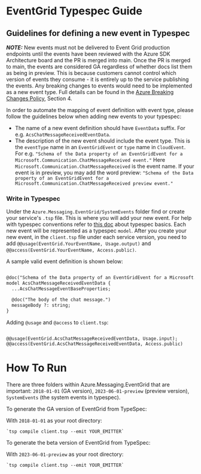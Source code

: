 # EventGrid Typespec Guide

## Guidelines for defining a new event in Typespec

 **_NOTE:_** New events must not be delivered to Event Grid production endpoints until the events have been reviewed with the Azure SDK Architecture board and the PR is merged into main. Once the PR is merged to main, the events are considered GA regardless of whether docs list them as being in preview. This is because customers cannot control which version of events they consume - it is entirely up to the service publishing the events. Any breaking changes to events would need to be implemented as a new event type. Full details can be found in the [Azure Breaking Changes Policy](http://aka.ms/AzBreakingChangesPolicy/), Section 4.

In order to automate the mapping of event definition with event type, please follow the guidelines below when adding new events to your typespec:
- The name of a new event definition should have `EventData` suffix. For e.g. `AcsChatMessageReceivedEventData`.
- The description of the new event should include the event type. This is the `eventType` name in an `EventGridEvent` or `type` name in `CloudEvent`. For e.g. `"Schema of the Data property of an EventGridEvent for a Microsoft.Communication.ChatMessageReceived event."` Here `Microsoft.Communication.ChatMessageReceived` is the event name. If your event is in preview, you may add the word preview: `"Schema of the Data property of an EventGridEvent for a Microsoft.Communication.ChatMessageReceived preview event."`

### Write in Typespec

Under the `Azure.Messaging.EventGrid/SystemEvents` folder find or create your service's `.tsp` file. This is where you will add your new event. For help with typespec conventions refer to [this doc](https://microsoft.github.io/typespec/) about typespec basics. Each new event will be represented as a typespec `model`. After you create your new event, in the `client.tsp` file under each service version, you need to add `@@usage(EventGrid.YourEventName, Usage.output)` and `@@access(EventGrid.YourEventName, Access.public)`.

A sample valid event definition is shown below:
~~~ markdown

@doc("Schema of the Data property of an EventGridEvent for a Microsoft.Communication.ChatMessageReceived event.")
model AcsChatMessageReceivedEventData {
  ...AcsChatMessageEventBaseProperties;

  @doc("The body of the chat message.")
  messageBody ?: string;
}
~~~

Adding `@usage` and `@access` to `client.tsp`:
~~~ markdown

@@usage(EventGrid.AcsChatMessageReceivedEventData, Usage.input);
@@access(EventGrid.AcsChatMessageReceivedEventData, Access.public)
~~~

# How To Run

There are three folders within Azure.Messaging.EventGrid that are important: `2018-01-01` (GA version), `2023-06-01-preview` (preview version), `SystemEvents` (the system events in typespec).


To generate the GA version of EventGrid from TypeSpec:

With `2018-01-01` as your root directory:

    `tsp compile client.tsp --emit YOUR_EMITTER`


To generate the beta version of EventGrid from TypeSpec:

With `2023-06-01-preview` as your root directory:

    `tsp compile client.tsp --emit YOUR_EMITTER`
